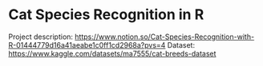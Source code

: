 # Cat Species Recognition in R
Project description: https://www.notion.so/Cat-Species-Recognition-with-R-01444779d16a41aeabe1c0ff1cd2968a?pvs=4
Dataset: https://www.kaggle.com/datasets/ma7555/cat-breeds-dataset
